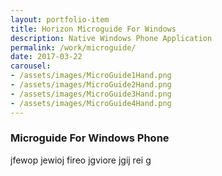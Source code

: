 ```yaml
---
layout: portfolio-item
title: Horizon Microguide For Windows
description: Native Windows Phone Application
permalink: /work/microguide/
date: 2017-03-22
carousel:
- /assets/images/MicroGuide1Hand.png
- /assets/images/MicroGuide2Hand.png
- /assets/images/MicroGuide3Hand.png
- /assets/images/MicroGuide4Hand.png
---
```

###  Microguide For Windows Phone
jfewop jewioj fireo jgviore jgij rei g
